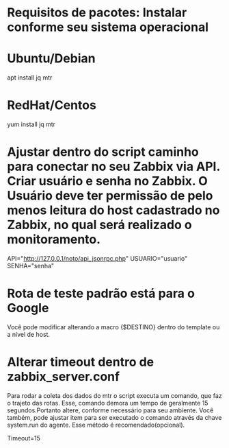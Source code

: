 # Requisitos de pacotes: Instalar conforme seu sistema operacional

# Ubuntu/Debian
apt install jq mtr

# RedHat/Centos
yum install jq mtr

# Ajustar dentro do script caminho para conectar no seu Zabbix via API. Criar usuário e senha no Zabbix. O Usuário deve ter permissão de pelo menos leitura do host cadastrado no Zabbix, no qual será realizado o monitoramento.
API="http://127.0.0.1/noto/api_jsonrpc.php"
USUARIO="usuario"
SENHA="senha"

# Rota de teste padrão está para o Google
Você pode modificar alterando a macro {$DESTINO} dentro do template ou a nível de host.

# Alterar timeout dentro de zabbix_server.conf
Para rodar a coleta dos dados do mtr o script executa um comando, que faz o trajeto das rotas. Esse, comando demora um tempo de geralmente 15 segundos.Portanto
altere, conforme necessário para seu ambiente. Você também, pode ajustar item para ser executado o comando através da chave system.run do agente. Esse método é 
recomendado(opcional).

Timeout=15

#





